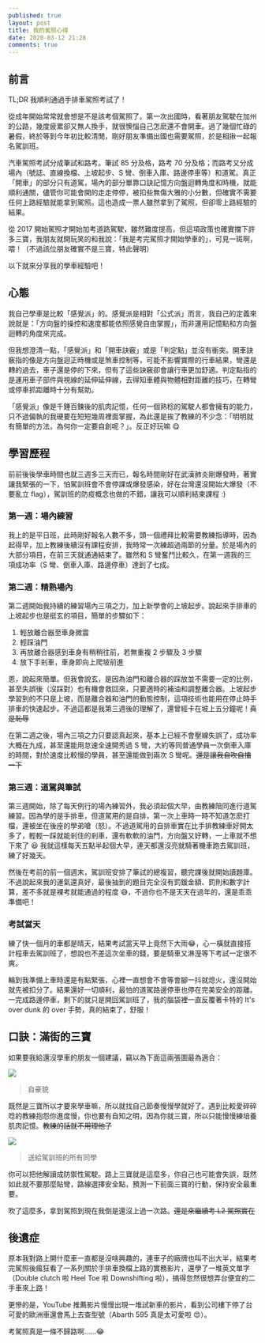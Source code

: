 ```yaml
---
published: true
layout: post
title: 我的駕照心得
date: 2020-03-12 21:28
comments: true
---
```

## 前言

TL;DR 我順利通過手排車駕照考試了！

從成年開始常常就會想是不是該考個駕照了。第一次出國時，看著朋友駕駛在加州的公路，幾度疲累卻又無人換手，就很懊惱自己怎麽還不會開車。過了幾個忙碌的暑假，終於等到今年初比較清閒，剛好朋友準備出國也需要駕照，於是相揪一起報名駕訓班。

汽車駕照考試分成筆試和路考。筆試 85 分及格，路考 70 分及格；而路考又分成場內（號誌、直線換檔、上坡起步、S 彎、倒車入庫、路邊停車等）和道駕。真正「開車」的部分只有道駕，場內的部分單靠口訣記憶方向盤迴轉角度和時機，就能順利通關，儘管你可能會開的走走停停，被扣些無傷大雅的小分數，但確實不需要任何上路經驗就能拿到駕照。這也造成一票人雖然拿到了駕照，但卻零上路經驗的結果。

從 2017 開始駕照才開始加考道路駕駛，雖然難度提高，但這項政策也確實擋下許多三寶，我朋友就開玩笑的和我說：「我是考完駕照才開始學車的」，可見一斑啊，喂！（不過該位朋友確實不是三寶，特此聲明）

以下就來分享我的學車經驗吧！


## 心態

我自己學車是比較「感覺派」的。感覺派是相對「公式派」而言，我自己的定義來說就是：「方向盤的操控和速度都能依照感覺自由掌握」，而非運用記憶點和方向盤迴轉的角度來完成。

但我想澄清一點，「感覺派」和「開車訣竅」或是「判定點」並沒有衝突。開車訣竅指的像是方向盤迴正時機或是煞車控制等，可能不影響實際的行車結果，彎還是轉的過去，車子還是停的下來，但有了這些訣竅卻會讓行車更加舒適。判定點指的是運用車子部件與視線的延伸延伸線，去得知車體與物體相對距離的技巧，在轉彎或停車抓距離時十分有幫助。

「感覺派」像是千錘百鍊後的肌肉記憶，任何一個熟稔的駕駛人都會擁有的能力，只不過偏執的我硬要在短短幾周裡面掌握，為此還是挨了教練的不少念：「明明就有簡單的方法，為何你一定要自創呢？」。反正好玩嘛 😋

## 學習歷程

前前後後學車時間也就三週多三天而已，報名時間剛好在武漢肺炎剛爆發時，著實讓我緊張的一下，怕駕訓班會不會停課或爆發感染，好在台灣還沒開始大爆發（不要亂立 flag），駕訓班的防疫概念也做的不錯，讓我可以順利結束課程 :)

### 第一週：場內練習

我上的是平日班，此時剛好報名人數不多，頭一個禮拜比較需要教練指導時，因為起得早，加上教練後續沒有課程安排，我時常一次練超過兩節的分量。於是場內的大部分項目，在前三天就通通結束了。雖然和 S 彎奮鬥比較久，在第一週我的三項成功率（S 彎、倒車入庫、路邊停車）達到了七成。

### 第二週：精熟場內

第二週開始我持續的練習場內三項之力，加上新學會的上坡起步。說起來手排車的上坡起步也是挺玄的項目，簡單的步驟如下：

1. 輕放離合器至車身微震
2. 輕踩油門
3. 再放離合器感到車身有稍稍往前，若無重複 2 步驟及 3 步驟
4. 放下手剎車，車身即向上爬坡前進

恩，說起來簡單。但我會說玄，是因為油門和離合器的踩放並不需要一定的比例，甚至失誤後（沒踩對）也有機會救回來，只要適時的補油和調整離合器。上坡起步學習到的不只是上坡，而是離合器和油門的動態控制，這項技術也能用在停止時手排車的快速起步。不過這都是我第三週後的理解了，還曾經卡在坡上五分鐘呢！~~真是恥辱~~

在第二週之後，場內三項之力只要認真起來，基本上已經不會壓線失誤了，成功率大概在九成，甚至還能用怠速全速開秀過 S 彎，大約等同普通學員一次倒車入庫的時間，對於速度比較慢的學員，甚至還能做到兩次 S 彎呢。~~還是讓我自吹自擂一下~~

### 第三週：道駕與筆試

第三週開始，除了每天例行的場內練習外，我必須起個大早，由教練陪同進行道駕練習。因為學的是手排車，但道駕用的是自排，第一次上車時一時不知道怎麽打檔，還被坐在後座的學弟嗆（怒）。不過道駕用的自排車實在比手排教練車好開太多了，輕輕一踩就能剎住的剎車，還有軟軟的油門，方向盤又好轉，一上車就不想下來了 😆 我就這樣每天五點半起個大早，連天都還沒亮就騎著機車跑去駕訓班，練了好幾天。

然後在考前的前一個週末，駕訓班安排了筆試的總複習，聽完課後就開始讀題庫。不過說起來我的運氣還真好，最後抽到的題目完全沒有罰鍰金額、罰則和數字計算，差不多就是裸考就能通過的程度 😅，不過你也不是天天在過年的，還是乖乖準備吧！

### 考試當天

練了快一個月的車都是晴天，結果考試當天早上竟然下大雨😂，心一橫就直接搭計程車去駕訓班了，想說也不差這次坐車的錢，要是騎車又淋溼等下考試一定很不爽。

輪到我準備上車時還是有點緊張，心裡一直想會不會等會腳一抖就熄火，還沒開始就先被扣分了。結果還好一切順利，最怕的道駕路邊停車也停在完美安全的距離。一完成路邊停車，剩下的就只是開回駕訓班了，我的腦袋裡一直反覆著卡特的 It's over dunk 的 over 手勢，真的結束了，舒服！

## 口訣：滿街的三寶

如果要我給還沒學車的朋友一個建議，竊以為下面這兩張圖最為適合：

![](https://i.imgur.com/BgwliLI.png)

> 自豪貌

既然是三寶所以才要來學車嘛，所以就找自己節奏慢慢學就好了。遇到比較愛碎碎唸的教練抱怨你進度慢，你也要有自知之明，因為你就三寶，所以只能慢慢練培養肌肉記憶。~~教練的話就不用理他了~~

![](https://i.imgur.com/ByvvUO7.png)

> 送給駕訓班的所有同學

你可以把他解讀成防禦性駕駛。路上三寶就是這麼多，你自己也可能會失誤，既然如此就不要那麼貼彎，路線選擇安全點，預測一下前面三寶的行動，保持安全最重要。

吹了這麼多，拿到駕照到現在我倒是還沒上過一次路。~~還是來繼續考 L2 駕照實在~~

## 後遺症

原本我對路上開什麼車一直都是沒啥興趣的，連車子的廠牌也叫不出大半，結果考完駕照後瘋狂看了一系列關於手排車換檔上路的實務影片，還學了一堆英文單字（Double clutch 啦 Heel Toe 啦 Downshifting 啦），搞得忽然很想弄台便宜的二手車來上路！

更慘的是，YouTube 推薦影片慢慢出現一堆試新車的影片，看到公司樓下停了台可愛的歐洲車還會馬上去查型號（Abarth 595 真是太可愛啦 😍）。

考駕照真是一條不歸路啊......😂
